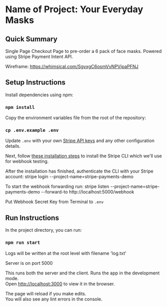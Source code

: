 # Name of Project: Your Everyday Masks

## Quick Summary
Single Page Checkout Page to pre-order a 6 pack of face masks. Powered using Stripe Payment Intent API.

Wireframe: https://whimsical.com/SgvxgC6osmVvNPVipaPFNJ

## Setup Instructions

Install dependencies using npm:
### `npm install`

Copy the environment variables file from the root of the repository: 
### `cp .env.example .env`

Update `.env` with your own [Stripe API keys](https://dashboard.stripe.com/account/apikeys) and any other configuration details.

Next, follow [these installation steps](https://github.com/stripe/stripe-cli#installation) to install the Stripe CLI which we'll use for webhook testing.

After the installation has finished, authenticate the CLI with your Stripe account:
    stripe login --project-name=stripe-payments-demo

To start the webhook forwarding run:
    stripe listen --project-name=stripe-payments-demo --forward-to http://localhost:5000/webhook

Put Webhook Secret Key from Terminal to `.env`

## Run Instructions

In the project directory, you can run: 
### `npm run start`

Logs will be written at the root level with filename 'log.txt'

Server is on port 5000

This runs both the server and the client. Runs the app in the development mode.<br />
Open [http://localhost:3000](http://localhost:3000) to view it in the browser.

The page will reload if you make edits.<br />
You will also see any lint errors in the console.
